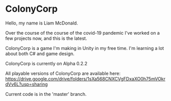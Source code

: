 # ColonyCorp

Hello, my name is Liam McDonald.

Over the course of the course of the covid-19 pandemic I've worked on a few projects now, and this is the latest. 

ColonyCorp is a game I'm making in Unity in my free time. 
I'm learning a lot about both C# and game design. 

ColonyCorp is currently on Alpha 0.2.2

All playable versions of ColonyCorp are available here:
https://drive.google.com/drive/folders/1sXa568CNXCVgFDxaXO0h75mVOkrdVv6L?usp=sharing

Current code is in the 'master' branch.
